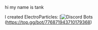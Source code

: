 hi my name is tank

I created ElectroParticles:
[![Discord Bots](https://top.gg/api/widget/776871943710179368.svg)(https://top.gg/bot/776871943710179368)
